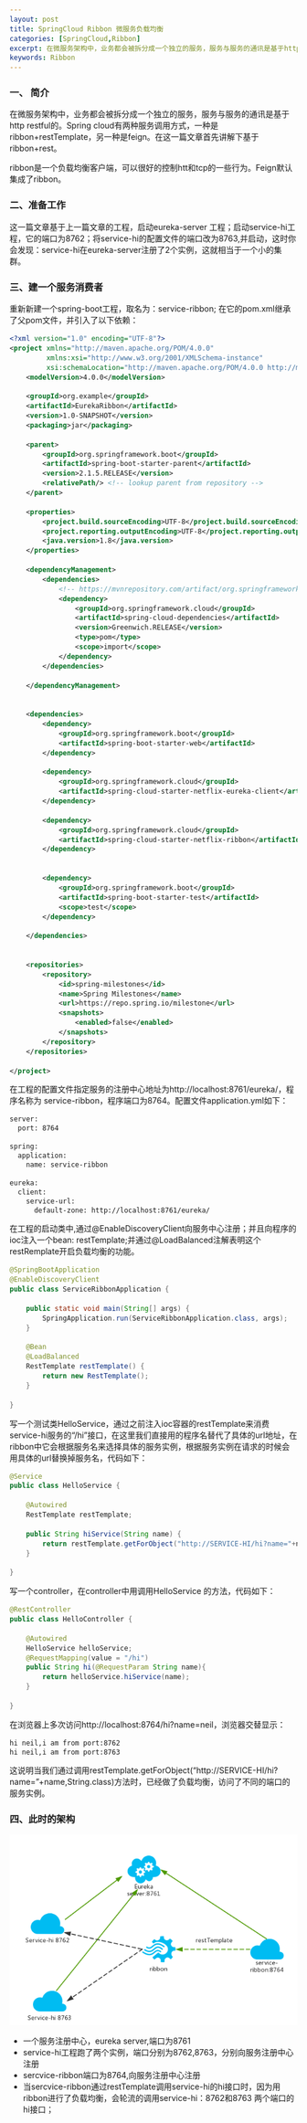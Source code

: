 ```yaml
---
layout: post
title: SpringCloud Ribbon 微服务负载均衡
categories: [SpringCloud,Ribbon]
excerpt: 在微服务架构中，业务都会被拆分成一个独立的服务，服务与服务的通讯是基于http restful的。Spring cloud有两种服务调用方式，一种是ribbon+restTemplate，另一种是feign。在这一篇文章首先讲解下基于ribbon+rest。
keywords: Ribbon
---
```


### 一、 简介
在微服务架构中，业务都会被拆分成一个独立的服务，服务与服务的通讯是基于http restful的。Spring cloud有两种服务调用方式，一种是ribbon+restTemplate，另一种是feign。在这一篇文章首先讲解下基于ribbon+rest。

ribbon是一个负载均衡客户端，可以很好的控制htt和tcp的一些行为。Feign默认集成了ribbon。

### 二、准备工作

这一篇文章基于上一篇文章的工程，启动eureka-server 工程；启动service-hi工程，它的端口为8762；将service-hi的配置文件的端口改为8763,并启动，这时你会发现：service-hi在eureka-server注册了2个实例，这就相当于一个小的集群。


### 三、建一个服务消费者
重新新建一个spring-boot工程，取名为：service-ribbon; 在它的pom.xml继承了父pom文件，并引入了以下依赖：

```xml
<?xml version="1.0" encoding="UTF-8"?>
<project xmlns="http://maven.apache.org/POM/4.0.0"
         xmlns:xsi="http://www.w3.org/2001/XMLSchema-instance"
         xsi:schemaLocation="http://maven.apache.org/POM/4.0.0 http://maven.apache.org/xsd/maven-4.0.0.xsd">
    <modelVersion>4.0.0</modelVersion>

    <groupId>org.example</groupId>
    <artifactId>EurekaRibbon</artifactId>
    <version>1.0-SNAPSHOT</version>
    <packaging>jar</packaging>

    <parent>
        <groupId>org.springframework.boot</groupId>
        <artifactId>spring-boot-starter-parent</artifactId>
        <version>2.1.5.RELEASE</version>
        <relativePath/> <!-- lookup parent from repository -->
    </parent>

    <properties>
        <project.build.sourceEncoding>UTF-8</project.build.sourceEncoding>
        <project.reporting.outputEncoding>UTF-8</project.reporting.outputEncoding>
        <java.version>1.8</java.version>
    </properties>

    <dependencyManagement>
        <dependencies>
            <!-- https://mvnrepository.com/artifact/org.springframework.cloud/spring-cloud-dependencies -->
            <dependency>
                <groupId>org.springframework.cloud</groupId>
                <artifactId>spring-cloud-dependencies</artifactId>
                <version>Greenwich.RELEASE</version>
                <type>pom</type>
                <scope>import</scope>
            </dependency>
        </dependencies>

    </dependencyManagement>


    <dependencies>
        <dependency>
            <groupId>org.springframework.boot</groupId>
            <artifactId>spring-boot-starter-web</artifactId>
        </dependency>

        <dependency>
            <groupId>org.springframework.cloud</groupId>
            <artifactId>spring-cloud-starter-netflix-eureka-client</artifactId>
        </dependency>

        <dependency>
            <groupId>org.springframework.cloud</groupId>
            <artifactId>spring-cloud-starter-netflix-ribbon</artifactId>
        </dependency>


        <dependency>
            <groupId>org.springframework.boot</groupId>
            <artifactId>spring-boot-starter-test</artifactId>
            <scope>test</scope>
        </dependency>

    </dependencies>


    <repositories>
        <repository>
            <id>spring-milestones</id>
            <name>Spring Milestones</name>
            <url>https://repo.spring.io/milestone</url>
            <snapshots>
                <enabled>false</enabled>
            </snapshots>
        </repository>
    </repositories>

</project>
```

在工程的配置文件指定服务的注册中心地址为http://localhost:8761/eureka/，程序名称为 service-ribbon，程序端口为8764。配置文件application.yml如下：

```properties
server:
  port: 8764

spring:
  application:
    name: service-ribbon

eureka:
  client:
    service-url:
      default-zone: http://localhost:8761/eureka/

```
在工程的启动类中,通过@EnableDiscoveryClient向服务中心注册；并且向程序的ioc注入一个bean: restTemplate;并通过@LoadBalanced注解表明这个restRemplate开启负载均衡的功能。

```java
@SpringBootApplication
@EnableDiscoveryClient
public class ServiceRibbonApplication {

    public static void main(String[] args) {
        SpringApplication.run(ServiceRibbonApplication.class, args);
    }

    @Bean
    @LoadBalanced
    RestTemplate restTemplate() {
        return new RestTemplate();
    }

}
```

写一个测试类HelloService，通过之前注入ioc容器的restTemplate来消费service-hi服务的“/hi”接口，在这里我们直接用的程序名替代了具体的url地址，在ribbon中它会根据服务名来选择具体的服务实例，根据服务实例在请求的时候会用具体的url替换掉服务名，代码如下：

```java
@Service
public class HelloService {

    @Autowired
    RestTemplate restTemplate;

    public String hiService(String name) {
        return restTemplate.getForObject("http://SERVICE-HI/hi?name="+name,String.class);
    }

}
```

写一个controller，在controller中用调用HelloService 的方法，代码如下：

```java
@RestController
public class HelloController {

    @Autowired
    HelloService helloService;
    @RequestMapping(value = "/hi")
    public String hi(@RequestParam String name){
        return helloService.hiService(name);
    }

}
```

在浏览器上多次访问http://localhost:8764/hi?name=neil，浏览器交替显示：
```text
hi neil,i am from port:8762
hi neil,i am from port:8763
```

这说明当我们通过调用restTemplate.getForObject(“http://SERVICE-HI/hi?name=”+name,String.class)方法时，已经做了负载均衡，访问了不同的端口的服务实例。

### 四、此时的架构
![负载均衡架构](/images/posts/frameworks/ribbon-arch.png)

* 一个服务注册中心，eureka server,端口为8761
* service-hi工程跑了两个实例，端口分别为8762,8763，分别向服务注册中心注册
* sercvice-ribbon端口为8764,向服务注册中心注册
* 当sercvice-ribbon通过restTemplate调用service-hi的hi接口时，因为用ribbon进行了负载均衡，会轮流的调用service-hi：8762和8763 两个端口的hi接口；